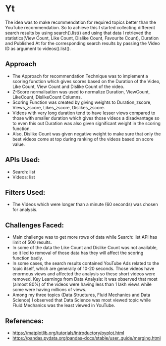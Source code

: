 # Yt
The idea was to make recommendation for required topics better than the YouTube recommendation. So to achieve this I started collecting different search results by using search().list() and using that data I retrieved the statistics(View Count, Like Count, Dislike Count, Favourite Count), Duration and Published At for the corresponding search results by passing the Video ID as argument to videos().list().
## Approach
- The Approach for recommendation Technique was to implement a scoring function which gives scores based on the Duration of the Video, Like Count, View Count and Dislike Count of the video.
- Z-Score normalisation was used to normalize Duration, ViewCount, LikeCount, DislikeCount Columns.
- Scoring Function was created by giving weights to Duration_zscore, Views_zscore, Likes_zscore, Dislikes_zscore.
- Videos with very long duration tend to have lesser views compared to those with smaller duration which gives those videos a disadvantage so to even this out Duration was also given significant weight in the scoring function. 
- Also, Dislike Count was given negative weight to make sure that only the best videos come at top during ranking of the videos based on score value.
## APIs Used:
- Search: list
- Videos: list
## Filters Used:
- The Videos which were longer than a minute (60 seconds) was chosen for analysis.
## Challenges Faced:
- Main challenge was to get more rows of data while Search: list API has limit of 500 results.
- In some of the data the Like Count and Dislike Count was not available, so it led to removal of those data has they will affect the scoring function badly.
- In some cases, the search results contained YouTube Ads related to the topic itself, which are generally of 10-20 seconds. Those videos have enormous views and affected the analysis so these short videos were removed.
Key Learnings from Data Analysis:
	It was observed that most (almost 80%) of the videos were having less than 1 lakh views while some were having millions of views.
- Among my three topics (Data Structures, Fluid Mechanics and Data Science) I observed that Data Science was most viewed topic while Fluid Mechanics was the least viewed in YouTube.
## References:
- https://matplotlib.org/tutorials/introductory/pyplot.html
- https://pandas.pydata.org/pandas-docs/stable/user_guide/merging.html

